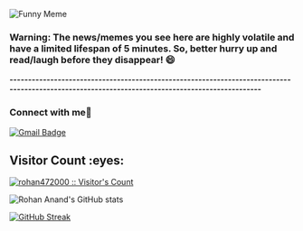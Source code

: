 ![Funny Meme](https://i.redd.it/y8vdue2ptv3b1.jpg?width=100&height=100)






























































































































































































































































































































































































































































































































































































































































































































































































































































































































































































































































































































































































































































































































































































































































































































































































































### Warning: The news/memes you see here are highly volatile and have a limited lifespan of 5 minutes. So, better hurry up and read/laugh before they disappear! 😄

**------------------------------------------------------------------------------------------------------------------------------------------------**

### Connect with me👋
[![Gmail Badge](https://img.shields.io/badge/-anand00rohan@gmail.com-c14438?style=flat&logo=Gmail&logoColor=white&link=mailto:rizsyad@gmail.com)](mailto:anand00rohan@gmail.com)


<h2>Visitor Count :eyes:</h2>
<p>
    <a href="https://github.com/rohan472000">
        <img src="https://profile-counter.glitch.me/{rohan472000}/count.svg" alt="rohan472000 :: Visitor's Count" />
    </a>
</p>

![Rohan Anand's GitHub stats](https://github-readme-stats.vercel.app/api?username=rohan472000&show_icons=true&bg_color=11111111)

[![GitHub Streak](https://streak-stats.demolab.com/?user=rohan472000&theme=dark)](https://git.io/streak-stats)
